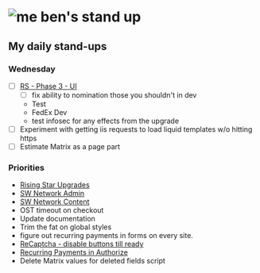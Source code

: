 # ![me](https://avatars2.githubusercontent.com/u/5232044?s=50&v=4) ben's stand up

## My daily stand-ups

### Wednesday 

- [ ] [RS - Phase 3 - UI](https://app.clickup.com/8537154/v/l/li/63072322?pr=12760709) 
  - [ ]  fix ability to nomination those you shouldn't in dev
  -  Test
  -  FedEx Dev
  -  test infosec for any effects from the upgrade
- [ ] Experiment with getting iis requests to load liquid templates w/o hitting https
- [ ] Estimate Matrix as a page part

### Priorities 
    
- [Rising Star Upgrades](https://app.clickup.com/8537154/v/l/f/27554943?pr=12707202)
- [SW Network Admin](https://app.clickup.com/8537154/v/l/li/54890360?pr=12760709)
- [SW Network Content](https://app.clickup.com/8537154/v/l/li/54892353?pr=12760709)
- OST timeout on checkout
- Update documentation
- Trim the fat on global styles
- figure out recurring payments in forms on every site.
- [ReCaptcha - disable buttons till ready](https://projects.madebyspeak.com/#/tasks/17598281)
- [Recurring Payments in Authorize](https://projects.madebyspeak.com/#/tasks/16411534)
- Delete Matrix values for deleted fields script
